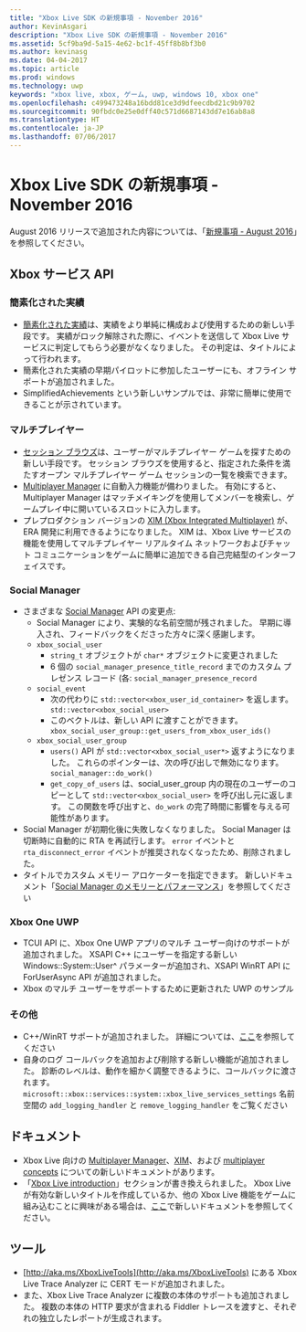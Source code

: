 ```yaml
---
title: "Xbox Live SDK の新規事項 - November 2016"
author: KevinAsgari
description: "Xbox Live SDK の新規事項 - November 2016"
ms.assetid: 5cf9ba9d-5a15-4e62-bc1f-45ff8b8bf3b0
ms.author: kevinasg
ms.date: 04-04-2017
ms.topic: article
ms.prod: windows
ms.technology: uwp
keywords: "xbox live, xbox, ゲーム, uwp, windows 10, xbox one"
ms.openlocfilehash: c499473248a16bdd81ce3d9dfeecdbd21c9b9702
ms.sourcegitcommit: 90fbdc0e25e0dff40c571d6687143dd7e16ab8a8
ms.translationtype: HT
ms.contentlocale: ja-JP
ms.lasthandoff: 07/06/2017
---
```

# <a name="whats-new-for-the-xbox-live-sdk---november-2016"></a>Xbox Live SDK の新規事項 - November 2016

August 2016 リリースで追加された内容については、「[新規事項 - August 2016](1608-whats-new.md)」を参照してください。

## <a name="xbox-services-api"></a>Xbox サービス API

### <a name="simplified-achievements"></a>簡素化された実績

* [簡素化された実績](../achievements-2017/simplified-achievements.md)は、実績をより単純に構成および使用するための新しい手段です。  実績がロック解除された際に、イベントを送信して Xbox Live サービスに判定してもらう必要がなくなりました。  その判定は、タイトルによって行われます。
* 簡素化された実績の早期パイロットに参加したユーザーにも、オフライン サポートが追加されました。
* SimplifiedAchievements という新しいサンプルでは、非常に簡単に使用できることが示されています。

### <a name="multiplayer"></a>マルチプレイヤー

* [セッション ブラウズ](../multiplayer/session-browse.md)は、ユーザーがマルチプレイヤー ゲームを探すための新しい手段です。  セッション ブラウズを使用すると、指定された条件を満たすオープン マルチプレイヤー ゲーム セッションの一覧を検索できます。
* [Multiplayer Manager](../multiplayer/multiplayer-manager.md) に自動入力機能が備わりました。  有効にすると、Multiplayer Manager はマッチメイキングを使用してメンバーを検索し、ゲームプレイ中に開いているスロットに入力します。
* プレプロダクション バージョンの [XIM (Xbox Integrated Multiplayer)](../multiplayer/xbox-integrated-multiplayer-overview.md) が、ERA 開発に利用できるようになりました。  XIM は、Xbox Live サービスの機能を使用してマルチプレイヤー リアルタイム ネットワークおよびチャット コミュニケーションをゲームに簡単に追加できる自己完結型のインターフェイスです。

### <a name="social-manager"></a>Social Manager

* さまざまな [Social Manager](../social-platform/intro-to-social-manager.md) API の変更点:
    * Social Manager により、実験的な名前空間が残されました。 早期に導入され、フィードバックをくださった方々に深く感謝します。
    * `xbox_social_user`
        * `string_t` オブジェクトが `char*` オブジェクトに変更されました
        * 6 個の `social_manager_presence_title_record` までのカスタム プレゼンス レコード (各:  `social_manager_presence_record`
    * `social_event`
        * 次の代わりに `std::vector<xbox_user_id_container>` を返します。 `std::vector<xbox_social_user>`
        * このベクトルは、新しい API に渡すことができます。 `xbox_social_user_group::get_users_from_xbox_user_ids()`
    * `xbox_social_user_group`
        * `users()` API が `std::vector<xbox_social_user*>` 返すようになりました。 これらのポインターは、次の呼び出しで無効になります。 `social_manager::do_work()`
        * `get_copy_of_users` は、social_user_group 内の現在のユーザーのコピーとして `std::vector<xbox_social_user>` を呼び出し元に返します。 この関数を呼び出すと、`do_work` の完了時間に影響を与える可能性があります。
* Social Manager が初期化後に失敗しなくなりました。 Social Manager は切断時に自動的に RTA を再試行します。 `error` イベントと `rta_disconnect_error` イベントが推奨されなくなったため、削除されました。
* タイトルでカスタム メモリー アロケーターを指定できます。 新しいドキュメント「[Social Manager のメモリーとパフォーマンス](../social-platform/social-manager-memory-and-performance-overview.md)」を参照してください

### <a name="xbox-one-uwp"></a>Xbox One UWP
* TCUI API に、Xbox One UWP アプリのマルチ ユーザー向けのサポートが追加されました。  XSAPI C++ にユーザーを指定する新しい Windows::System::User^ パラメーターが追加され、XSAPI WinRT API に ForUserAsync API が追加されました。
* Xbox のマルチ ユーザーをサポートするために更新された UWP のサンプル

### <a name="other"></a>その他

* C++/WinRT サポートが追加されました。   詳細については、[ここ](../introduction-to-xbox-live-apis.md)を参照してください
* 自身のログ コールバックを追加および削除する新しい機能が追加されました。  診断のレベルは、動作を細かく調整できるように、コールバックに渡されます。  `microsoft::xbox::services::system::xbox_live_services_settings` 名前空間の `add_logging_handler` と `remove_logging_handler` をご覧ください

## <a name="documentation"></a>ドキュメント
* Xbox Live 向けの [Multiplayer Manager](../multiplayer/multiplayer-manager.md)、[XIM](../multiplayer/xbox-integrated-multiplayer-overview.md)、および [multiplayer concepts](../multiplayer/multiplayer-concepts.md) についての新しいドキュメントがあります。
* 「[Xbox Live introduction](../get-started-with-partner/get-started-with-xbox-live-partner.md)」セクションが書き換えられました。  Xbox Live が有効な新しいタイトルを作成しているか、他の Xbox Live 機能をゲームに組み込むことに興味がある場合は、[ここ](../get-started-with-partner/get-started-with-xbox-live-partner.md)で新しいドキュメントを参照してください。

## <a name="tools"></a>ツール
* [http://aka.ms/XboxLiveTools](http://aka.ms/XboxLiveTools) にある Xbox Live Trace Analyzer に CERT モードが追加されました。  
* また、Xbox Live Trace Analyzer に複数の本体のサポートも追加されました。  複数の本体の HTTP 要求が含まれる Fiddler トレースを渡すと、それぞれの独立したレポートが生成されます。
